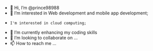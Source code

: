 - 👋 Hi, I’m @prince98988
- 👀 I’m interested in Web development and mobile app development;
-     I'm interested in cloud computing;
- 🌱 I’m currently enhancing my coding skills  
- 💞️ I’m looking to collaborate on ...
- 📫 How to reach me ...

<!---
prince98988/prince98988 is a ✨ special ✨ repository because its `README.md` (this file) appears on your GitHub profile.
You can click the Preview link to take a look at your changes.
--->
